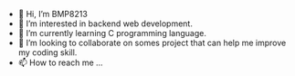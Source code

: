 - 👋 Hi, I’m BMP8213
- 👀 I’m interested in backend web development.
- 🌱 I’m currently learning C programming language.
- 💞️ I’m looking to collaborate on somes project that can help me improve my coding skill.
- 📫 How to reach me ...

<!---
BMP8213/BMP8213 is a ✨ special ✨ repository because its `README.md` (this file) appears on your GitHub profile.
You can click the Preview link to take a look at your changes.
--->
